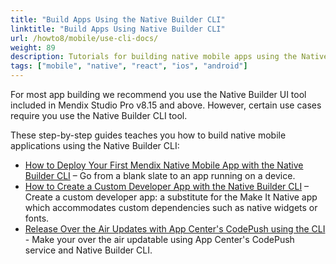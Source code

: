 ```yaml
---
title: "Build Apps Using the Native Builder CLI"
linktitle: "Build Apps Using Native Builder CLI"
url: /howto8/mobile/use-cli-docs/
weight: 89
description: Tutorials for building native mobile apps using the Native Builder CLI.
tags: ["mobile", "native", "react", "ios", "android"]
---
```


For most app building  we recommend you use the Native Builder UI tool included in Mendix Studio Pro v8.15 and above. However, certain use cases require you use the Native Builder CLI tool. 

These step-by-step guides teaches you how to build native mobile applications using the Native Builder CLI:

* [How to Deploy Your First Mendix Native Mobile App with the Native Builder CLI](/howto8/mobile/deploying-native-app-cli/) – Go from a blank slate to an app running on a device.
* [How to Create a Custom Developer App with the Native Builder CLI](/howto8/mobile/how-to-devapps-cli/) – Create a custom developer app: a substitute for the Make It Native app which accommodates custom dependencies such as native widgets or fonts.
* [Release Over the Air Updates with App Center's CodePush using the CLI](/howto8/mobile/how-to-ota-cli/) - Make your over the air updatable using App Center's CodePush service and Native Builder CLI.
